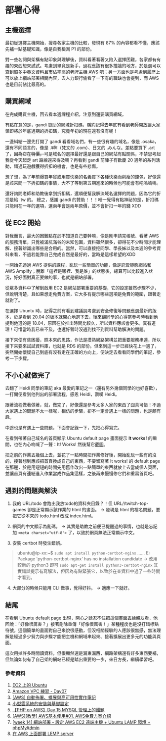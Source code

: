 # 部署心得

## 主機選擇
最初從選擇主機開始，搜尋各家主機的比較，發現有 87% 的內容都看不懂，應該先補一點基礎知識，像是自我檢測 P1 的部份。

對一些名詞與架構有點印象與理解後，資料看著看著又陷入選擇困難，各家都有有趣的東西想來試試。考慮到畢竟是新手，過程應該有很多撞牆的地方，於是選可以查到超多中英文資料且市佔率高的老牌主機 AWS 吧；另一方面也是考慮到履歷上可以放上網站部署相關內容，去人力銀行偷看了一下有的職缺也會提到，而 AWS 也是目前佔比最高的。

## 購買網域
在完成購買主機，回去看本週課程介紹，注意到還要購買網域。

有點在意的是，gandi 贊助的網域折扣碼，隱約記得去年底有看到老師開放讓大家領即將於年底過期的折扣碼，究竟年初的現在還有沒有呢！

一邊糾結一邊先打開了 gandi 看看域名們，有一些很有趣的域名，像是 .osaka，還有不同語言的，像是 .कॉम（梵文的 .com）、日文的 .みんな。差點要買下 .art 了，~~因為它在特價，~~可是域名的選擇最好還是跟自己的網站有點關係，不禁思考起我從今天起走 art 路線還來得及嗎？再看到 gandi 前陣子有歡慶 20 週年的系列活動，錯過玩遊戲獲得折扣的機會，也是有些悲傷。

想了想，為了年前爆買年貨或用買快樂的名義買下各種快樂而削瘦的錢包，好像還是該來問一下折扣碼的事情，大不了等到第五期進來的時候也可能會有吧嗚嗚嗚。

還好詢問老師和助教後拿到折扣碼，還順便幫我解決域名選擇的問題，因為它的折扣是給 .tw 的。
總之，感謝 gandi 的贊助！！！唯一覺得有點神祕的是，折扣碼只能用在一年的選項，選兩年會是兩年原價，並不會折扣一年的錢 XDD

## 從 EC2 開始
對我而言，最大的困難點在於不知道自己要幹嘛，像是剛申請完帳號、看著 AWS 的服務清單，只覺被滿坑滿谷的未知包圍，資料雖然很多，卻得花不少時間才能理解、接著辨識出哪些是合用的。當然，可以直接挖同學、學長姊以及本週的參考資料來看，不過若能靠自己完成自然是最好的，當時是這樣希望的XDD

一開始先透過 AWS 提供的課程，亂玩一些簡單的功能，像是託管靜態網站和 AWS Amplify；脫離「這裡是哪裡、我是誰」的狀態後，總算可以比較進入狀況，好好面對真正要做的事，也就是網站部署。

從眾多資料中了解到啟用 EC2 是網站部署重要的基礎，它的設定雖然步驟不少，但說明清楚，且如果想走免費方案，它大多有提示哪些選項是免費的範圍，跟著走就對了。

在選擇 Ubuntu 時，記得之前有看到建議說考慮到安全修復等問題應選最新的版本，於是看到 20.04 的版本就開心地選下去，後來翻同學的心得當參考時看到他提到他選的是 18.04，原因在於推出時間比較久，所以資料應該會更多。真有道理！可惜當時我已來不及，也還好暫時沒遇到找不到資料幫助解決的問題。

接下來便有些困擾，照本來的思路，作法是摸熟網路架構並把重要服務串連，所以接下來要來試試資料庫，也就是 RDS 的部份。但來到這一步已經快花上一週了，突然開始懷疑自己到底有沒有走在正確的方向上，便決定去看看同學們的筆記，參考一下步驟。

## 不小心就做完了
去翻了 Heidi 同學的筆記 aka 最愛的筆記之一（還有另外幾個同學的也好喜歡），一打開便看到他列出的部署流程，感恩 Heidi，讚嘆 Heidi。

跟著流程做著做著，就，做完了，好像還是參考太多人家的東西了囧真可惜！不過大家遇上的問題不太一樣呢，相仿的步驟，卻不一定會遇上一樣的問題，也是頗有趣。

中途也是有遇上一些問題，下面會記錄一下，先把心得寫完。

在看到帶著自己域名的首頁顯示 Ubuntu default page 畫面提示 **It works!** 的瞬間，也在內心吶喊了一聲：It! Works! 然後幫它[截圖](https://images.plurk.com/1GZ5AU4XMcCbMx0W7xGmfv.jpg)。

把之前的作業丟幾個上去，並花了一點時間把作業修好後，開始亂玩一些有的沒的，接著想到應該把首頁換成自己的東西，不要留寫著 It works! 的 default page 在那邊，於是用短短的時間先用舊作改出一點簡單的東西就放上去當成個人頁面，並讓首頁有連結進入作業當成作品集這樣，之後再來慢慢修它們和重寫首頁吧。

## 遇到的問題與解決

1. 我的 URL/todo 會跑出我放todo的資料夾目錄？！但 URL//twitch-top-games 卻是正常顯示該作業的 html 的畫面。
-> 發現是 html 的檔名問題，要把它從本來的 todo.html 改成 index.html。

2. 網頁的中文顯示為亂碼。
-> 其實是助教之前便已提醒過的事情，也就是忘記加 `<meta charset="utf-8">` 了，以致於網頁無法正常顯示中文。

3. 安裝 certbot 時發生錯誤。
>ubuntu@ip-xx:~$ `sudo apt install python-certbot-nginx`
……
>E: Package 'python-certbot-nginx' has no installation candidate
-> 改用較新的 python3 即可 `sudo apt-get install python3-certbot-nginx`
其實錯誤提示有寫解法，但因為有點緊張它，以致於在查資料中過了一些時間才看到。

4. 大部分的時候只能用 CLI 做事，覺得好抖。
-> 適應一下就好。

## 結尾

在看到 Ubuntu default page 出現，開心之餘忍不住把這個畫面丟給親友看，他回說：「好像很厲害？」接著刪除重傳「好像很厲害！」某種程度也是沒打錯標點符號，這個簡單的畫面對自己來說很感動，但沒相關經驗的人應該很無感，無法理解是經過多少努力與步驟才能把主機和網域串起來、接著擴展出更多元的功能與頁面。

這次用掉許多時間讀資料，但很顯然還是漏東漏西，網路架構還有好多東西要補，但無論如何有了自己架的網站已經是踏出重要的一步，來日方長，繼續學習吧。

### 參考資料
1. [EC2 上的 Ubuntu](https://www.ioa.tw/AWS/EC2-Ubuntu.html)
2. [Amazon VPC 練習 - Day07 ](https://ithelp.ithome.com.tw/articles/10234482)
3. [[AWS] 自動佈署、擴展與高可用性實作筆記](https://blog.hinablue.me/aws-auto-deployment-with-as-elb-and-ha/)
4. [小型雲系統的安裝與基礎設定](http://linux.vbird.org/linux_server/0107cloudandvm.php)
5. [【PHP on AWS】Day 15 MYSQL 管理上的難題](https://www.nextlink.cloud/architect-column/php-on-aws-15/)
6. [[AWS][教學] AWS基本使用#01. AWS免費方案介紹](https://www.youtube.com/watch?v=roIzxMx-XHc)
7. [[week 14] 網站部署 - 設定 AWS EC2 遠端主機 + Ubuntu LAMP 環境 + phpMyAdmin](https://hackmd.io/@Heidi-Liu/note-website-deployment#%E9%83%A8%E7%BD%B2%E5%BF%83%E5%BE%97)
8. [在 AWS 上面部署 LEMP server](https://github.com/Lidemy/mentor-program-4th-Lauviah0622/blob/master/homeworks/week14/hw2.md)
